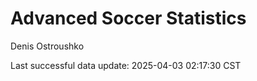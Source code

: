# Advanced Soccer Statistics
Denis Ostroushko

<!-- gfm -->

Last successful data update: 2025-04-03 02:17:30 CST
